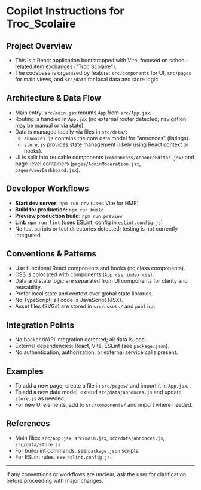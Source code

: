 # Copilot Instructions for Troc_Scolaire

## Project Overview
- This is a React application bootstrapped with Vite, focused on school-related item exchanges ("Troc Scolaire").
- The codebase is organized by feature: `src/components` for UI, `src/pages` for main views, and `src/data` for local data and store logic.

## Architecture & Data Flow
- Main entry: `src/main.jsx` mounts `App` from `src/App.jsx`.
- Routing is handled in `App.jsx` (no external router detected; navigation may be manual or via state).
- Data is managed locally via files in `src/data/`:
  - `annonces.js` contains the core data model for "annonces" (listings).
  - `store.js` provides state management (likely using React context or hooks).
- UI is split into reusable components (`components/AnnonceEditor.jsx`) and page-level containers (`pages/AdminModeration.jsx`, `pages/UserDashboard.jsx`).

## Developer Workflows
- **Start dev server:** `npm run dev` (uses Vite for HMR)
- **Build for production:** `npm run build`
- **Preview production build:** `npm run preview`
- **Lint:** `npm run lint` (uses ESLint, config in `eslint.config.js`)
- No test scripts or test directories detected; testing is not currently integrated.

## Conventions & Patterns
- Use functional React components and hooks (no class components).
- CSS is colocated with components (`App.css`, `index.css`).
- Data and state logic are separated from UI components for clarity and reusability.
- Prefer local state and context over global state libraries.
- No TypeScript; all code is JavaScript (JSX).
- Asset files (SVGs) are stored in `src/assets/` and `public/`.

## Integration Points
- No backend/API integration detected; all data is local.
- External dependencies: React, Vite, ESLint (see `package.json`).
- No authentication, authorization, or external service calls present.

## Examples
- To add a new page, create a file in `src/pages/` and import it in `App.jsx`.
- To add a new data model, extend `src/data/annonces.js` and update `store.js` as needed.
- For new UI elements, add to `src/components/` and import where needed.

## References
- Main files: `src/App.jsx`, `src/main.jsx`, `src/data/annonces.js`, `src/data/store.js`
- For build/lint commands, see `package.json` scripts.
- For ESLint rules, see `eslint.config.js`.

---
If any conventions or workflows are unclear, ask the user for clarification before proceeding with major changes.
